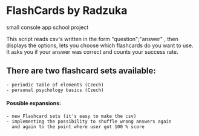 # FlashCards by Radzuka
small console app school project

This script reads csv's written in the form "question";"answer" ,
then displays the options, lets you choose which flashcards do you 
want to use. It asks you if your answer was correct and counts your 
success rate.

## There are two flashcard sets available:
    - periodic table of elements (Czech)
    - personal psychology basics (Czech)

#### Possible expansions:
    - new Flashcard sets (it's easy to make the csv)
    - implementing the possibility to shuffle wrong answers again 
      and again to the point where user got 100 % score 

